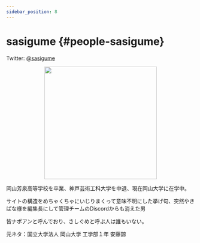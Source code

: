 ```yaml
---
sidebar_position: 8
---
```


# sasigume {#people-sasigume}

Twitter: [@sasigume](https://twitter.com/sasigume "Twitterアカウント")

<div align="center">
<img src="https://i.imgur.com/6Bxofp7.png" width="300px" height="auto" />
</div>

岡山芳泉高等学校を卒業、神戸芸術工科大学を中退、現在岡山大学に在学中。

サイトの構造をめちゃくちゃにいじりまくって意味不明にした挙げ句、突然やきぱな様を編集長にして管理チームのDiscordからも消えた男

皆ナポアンと呼んでおり、さしぐめと呼ぶ人は誰もいない。

元ネタ：国立大学法人 岡山大学 工学部１年 安藤諒
